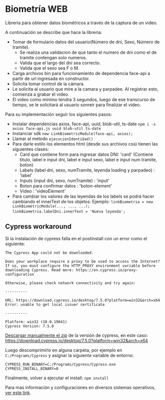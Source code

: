 # Biometría WEB

Librería para obtener datos biométricos a través de la captura de un video.

A continuación se describe que hace la libreria:

- Tomar de formulario datos del usuario(Número de dni, Sexo, Número de tramite). 
    *   Se realiza una validacion de que tanto el numero de dni como el de tramite contengan solo numeros.
    *   Valida que el largo del dni sea correcto. 
    *   Valida que el sexo sea F o M.
- Carga archivos bin para funcionamiento de dependencia face-api a partir de url ingresada en constructor.
- Solicita tomar control de la cámara.
- Le solicita al usuario que mire a la camara y parpadee. Al registrar esto, comienza a grabar el video.
- El video como minimo tendra 3 segundos, luego de ese transcurso de tiempo, se le solicitará al usuario sonreir para finalizar el video.

Para su implementación seguir los siguientes pasos:

- Instalar dependencias axios, face-api, uuid, blob-util, ts-date `npm i -s axios face-api.js uuid blob-util ts-date`
- Instanciar sdk `new LinkBiometricModule(face-api, axios);`
- Llamar al metodo `ejecucionIdentidad()`
- Para darle estilo los elementos html (desde sus archivos css) tienen las siguientes clases:
    * Card que contiene form para ingresar datos DNI: 'card' (Contiene titulo, label e input dni, label e input sexo, label e input num tramite, boton)
    * Labels (label dni, sexo, numTramite, leyenda loading y parpadeo) : 'label'
    * Inputs (input dni, sexo, numTramite) : 'input'
    * Boton para confirmar datos : 'boton-element'
    * Video : 'videoElement'
- Para cambiar los valores de las leyendas de los labels se podrá hacer cambiando el innerText de los objetos:
    Ejemplo:
    `linkBiometria = new LinkBiometricModule(..., ..., ...);`
    `linkBiometria.labelDni.innerText = 'Nueva leyenda';`

## Cypress workaround

Si la instalación de cypress falla en el postinstall con un error como el siguiente:

```text
The Cypress App could not be downloaded.

Does your workplace require a proxy to be used to access the Internet? If so, you must configure the HTTP_PROXY environment variable before downloading Cypress. Read more: https://on.cypress.io/proxy-configuration

Otherwise, please check network connectivity and try again:

----------

URL: https://download.cypress.io/desktop/7.5.0?platform=win32&arch=x64
Error: unable to get local issuer certificate

----------

Platform: win32 (10.0.19041)
Cypress Version: 7.5.0
```

[Descargar manualmente el zip](https://docs.cypress.io/guides/getting-started/installing-cypress#Download-URLs) de la versión de cypress, en este caso: <https://download.cypress.io/desktop/7.5.0?platform=win32&arch=x64>

Luego descomprimirlo en alguna carpeta, por ejemplo en `C:/Programs/Cypress` y asignar la siguiente variable de entorno:

`CYPRESS_RUN_BINARY=C:/Programs/Cypress/Cypress.exe`  
`CYPRESS_INSTALL_BINARY=0`

Finalmente, volver a ejecutar el install: `npm install`

Para mas información y configuraciones en diversos sistemas operativos, [ver este link](https://docs.cypress.io/guides/getting-started/installing-cypress#Install-binary).

